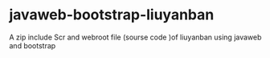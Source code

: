 # javaweb-bootstrap-liuyanban
A zip include Scr and webroot file (sourse code )of liuyanban using javaweb and bootstrap
